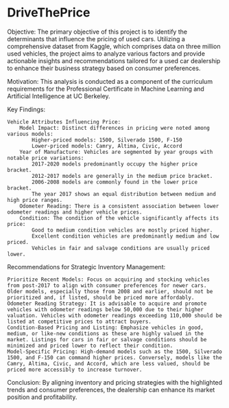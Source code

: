 # DriveThePrice
Objective: The primary objective of this project is to identify the determinants that influence the pricing of used cars. Utilizing a comprehensive dataset from Kaggle, which comprises data on three million used vehicles, the project aims to analyze various factors and provide actionable insights and recommendations tailored for a used car dealership to enhance their business strategy based on consumer preferences.

Motivation: This analysis is conducted as a component of the curriculum requirements for the Professional Certificate in Machine Learning and Artificial Intelligence at UC Berkeley.

Key Findings:

    Vehicle Attributes Influencing Price:
        Model Impact: Distinct differences in pricing were noted among various models:
            Higher-priced models: 1500, Silverado 1500, F-150
            Lower-priced models: Camry, Altima, Civic, Accord
        Year of Manufacture: Vehicles are segmented by year groups with notable price variations:
            2017-2020 models predominantly occupy the higher price bracket.
            2012-2017 models are generally in the medium price bracket.
            2006-2008 models are commonly found in the lower price bracket.
            The year 2017 shows an equal distribution between medium and high price ranges.
        Odometer Reading: There is a consistent association between lower odometer readings and higher vehicle prices.
        Condition: The condition of the vehicle significantly affects its price:
            Good to medium condition vehicles are mostly priced higher.
            Excellent condition vehicles are predominantly medium and low priced.
            Vehicles in fair and salvage conditions are usually priced lower.

Recommendations for Strategic Inventory Management:

    Prioritize Recent Models: Focus on acquiring and stocking vehicles from post-2017 to align with consumer preferences for newer cars. Older models, especially those from 2008 and earlier, should not be prioritized and, if listed, should be priced more affordably.
    Odometer Reading Strategy: It is advisable to acquire and promote vehicles with odometer readings below 50,000 due to their higher valuation. Vehicles with odometer readings exceeding 110,000 should be listed at competitive prices to attract buyers.
    Condition-Based Pricing and Listing: Emphasize vehicles in good, medium, or like-new conditions as these are highly valued in the market. Listings for cars in fair or salvage conditions should be minimized and priced lower to reflect their condition.
    Model-Specific Pricing: High-demand models such as the 1500, Silverado 1500, and F-150 can command higher prices. Conversely, models like the Camry, Altima, Civic, and Accord, which are less valued, should be priced more accessibly to increase turnover.

Conclusion: By aligning inventory and pricing strategies with the highlighted trends and consumer preferences, the dealership can enhance its market position and profitability.
